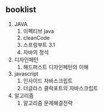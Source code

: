 booklist
-
1. JAVA
	1. 이펙티브 java
	1. cleanCode
	1. 스프링부트 3.1
	1. 자바의 정석
1. 디자인페턴
	1. 해드퍼스트 디자인페턴의 이해
1. javascript
	1. 인사이드 자바스크립트
	1. 더글라스 클락포트의 자바스크립트
1. 알고리즘
	1. 알고리즘 문제해결전략

